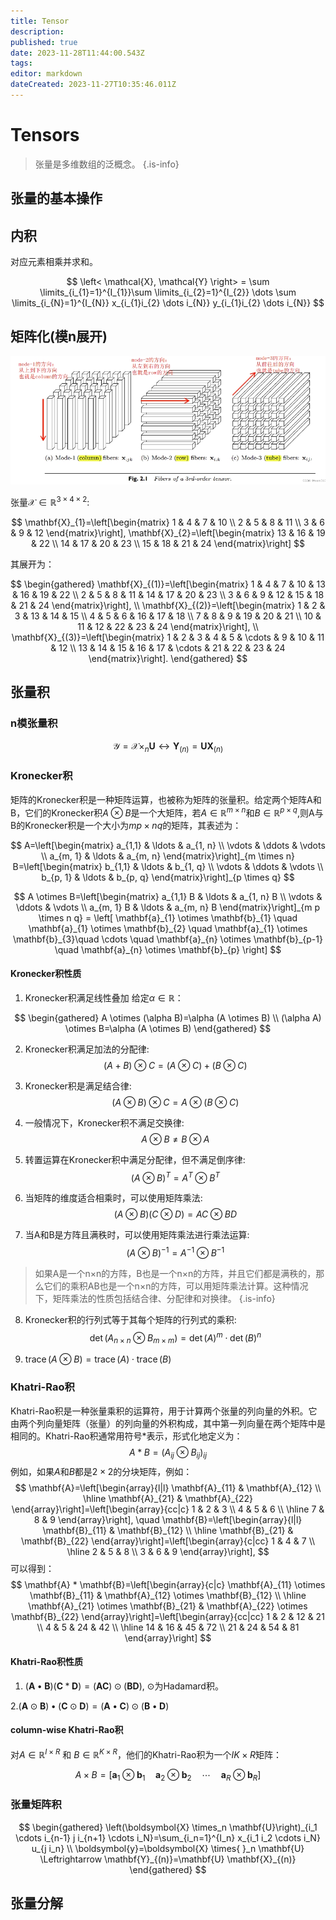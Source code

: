 ```yaml
---
title: Tensor
description: 
published: true
date: 2023-11-28T11:44:00.543Z
tags: 
editor: markdown
dateCreated: 2023-11-27T10:35:46.011Z
---
```


# Tensors

> 张量是多维数组的泛概念。
{.is-info}

## 张量的基本操作
## 内积

对应元素相乘并求和。

$$
\left< \mathcal{X}, \mathcal{Y} \right> = \sum \limits_{i_{1}=1}^{I_{1}}\sum \limits_{i_{2}=1}^{I_{2}} \dots \sum \limits_{i_{N}=1}^{I_{N}} x_{i_{1}i_{2} \dots i_{N}} y_{i_{1}i_{2} \dots i_{N}}
$$

## 矩阵化(模n展开)

<img src='/面上/模n展开.png'>

张量$\mathcal{X} \in \mathbb{R}^{3\times 4\times 2}$:

$$
\mathbf{X}_{1}=\left[\begin{matrix}
1 & 4 & 7 & 10 \\
2 & 5 & 8 & 11 \\
3 & 6 & 9 & 12
\end{matrix}\right], \mathbf{X}_{2}=\left[\begin{matrix}
13 & 16 & 19 & 22 \\
14 & 17 & 20 & 23 \\
15 & 18 & 21 & 24
\end{matrix}\right]
$$

其展开为：

$$
\begin{gathered}
\mathbf{X}_{(1)}=\left[\begin{matrix}
1 & 4 & 7 & 10 & 13 & 16 & 19 & 22 \\
2 & 5 & 8 & 11 & 14 & 17 & 20 & 23 \\
3 & 6 & 9 & 12 & 15 & 18 & 21 & 24
\end{matrix}\right], \\
\mathbf{X}_{(2)}=\left[\begin{matrix}
1 & 2 & 3 & 13 & 14 & 15 \\
4 & 5 & 6 & 16 & 17 & 18 \\
7 & 8 & 9 & 19 & 20 & 21 \\
10 & 11 & 12 & 22 & 23 & 24
\end{matrix}\right], \\
\mathbf{X}_{(3)}=\left[\begin{matrix}
1 & 2 & 3 & 4 & 5 & \cdots & 9 & 10 & 11 & 12 \\
13 & 14 & 15 & 16 & 17 & \cdots & 21 & 22 & 23 & 24
\end{matrix}\right].
\end{gathered}
$$

## 张量积
### n模张量积
$$
\mathcal{Y} = \mathcal{X} \times_{n} \mathbf{U} \leftrightarrow \mathbf{Y}_{(n)} = \mathbf{U} \mathbf{X}_{(n)}
$$


### Kronecker积

矩阵的Kronecker积是一种矩阵运算，也被称为矩阵的张量积。给定两个矩阵A和B，它们的Kronecker积$A \otimes B$是一个大矩阵，若$A \in \mathbb{R}^{m\times n}$和$B \in \mathbb{R}^{p\times q}$,则A与B的Kronecker积是一个大小为$mp \times nq$的矩阵，其表述为：

$$
A=\left[\begin{matrix}
a_{1,1} & \ldots & a_{1, n} \\
\vdots & \ddots & \vdots \\
a_{m, 1} & \ldots & a_{m, n}
\end{matrix}\right]_{m \times n} B=\left[\begin{matrix}
b_{1,1} & \ldots & b_{1, q} \\
\vdots & \ddots & \vdots \\
b_{p, 1} & \ldots & b_{p, q}
\end{matrix}\right]_{p \times q}
$$

$$
A \otimes B=\left[\begin{matrix}
a_{1,1} B & \ldots & a_{1, n} B \\
\vdots & \ddots & \vdots \\
a_{m, 1} B & \ldots & a_{m, n} B
\end{matrix}\right]_{m p \times n q} = \left[ \mathbf{a}_{1} \otimes \mathbf{b}_{1} \quad \mathbf{a}_{1} \otimes \mathbf{b}_{2} \quad \mathbf{a}_{1} \otimes \mathbf{b}_{3}\quad \cdots \quad \mathbf{a}_{n} \otimes \mathbf{b}_{p-1} \quad \mathbf{a}_{n} \otimes \mathbf{b}_{p}  \right]
$$

#### Kronecker积性质
1. Kronecker积满足线性叠加
给定$\alpha \in \mathbb{R}$：

$$
\begin{gathered}
A \otimes (\alpha B)=\alpha (A \otimes B) \\
(\alpha A) \otimes B=\alpha (A \otimes B)
\end{gathered}
$$

2. Kronecker积满足加法的分配律: 
$$
(A+B) \otimes C=(A \otimes C)+(B \otimes C)
$$

3. Kronecker积是满足结合律: 
$$
(A \otimes B) \otimes C=A \otimes(B \otimes C)
$$

4. 一般情况下，Kronecker积不满足交换律: 
$$
A \otimes B \neq B \otimes A
$$

5. 转置运算在Kronecker积中满足分配律，但不满足倒序律: 
$$
(A \otimes B)^T=A^T \otimes B^T
$$

6. 当矩阵的维度适合相乘时，可以使用矩阵乘法:
$$
(A \otimes B)(C \otimes D)=A C \otimes B D
$$

7. 当A和B是方阵且满秩时，可以使用矩阵乘法进行乘法运算:
$$
(A \otimes B)^{-1}=A^{-1} \otimes B^{-1}
$$

> 如果A是一个n×n的方阵，B也是一个n×n的方阵，并且它们都是满秩的，那么它们的乘积AB也是一个n×n的方阵，可以用矩阵乘法计算。这种情况下，矩阵乘法的性质包括结合律、分配律和对换律。
{.is-info}

8. Kronecker积的行列式等于其每个矩阵的行列式的乘积:
$$
\operatorname{det}\left(A_{n \times n} \otimes B_{m \times m}\right)=\operatorname{det}(A)^m \cdot \operatorname{det}(B)^n
$$

9. $\operatorname{trace}(A \otimes B)=\operatorname{trace}(A) \cdot \operatorname{trace}(B)$

### Khatri-Rao积

Khatri-Rao积是一种张量乘积的运算符，用于计算两个张量的列向量的外积。它由两个列向量矩阵（张量）的列向量的外积构成，其中第一列向量在两个矩阵中是相同的。Khatri-Rao积通常用符号$*$表示，形式化地定义为：
$$
A * B=\left(A_{i j} \otimes B_{i j}\right)_{i j}
$$
例如，如果$A$和$B$都是$2\times 2$的分块矩阵，例如：
$$
\mathbf{A}=\left[\begin{array}{l|l}
\mathbf{A}_{11} & \mathbf{A}_{12} \\
\hline \mathbf{A}_{21} & \mathbf{A}_{22}
\end{array}\right]=\left[\begin{array}{cc|c}
1 & 2 & 3 \\
4 & 5 & 6 \\
\hline 7 & 8 & 9
\end{array}\right], \quad \mathbf{B}=\left[\begin{array}{l|l}
\mathbf{B}_{11} & \mathbf{B}_{12} \\
\hline \mathbf{B}_{21} & \mathbf{B}_{22}
\end{array}\right]=\left[\begin{array}{c|cc}
1 & 4 & 7 \\
\hline 2 & 5 & 8 \\
3 & 6 & 9
\end{array}\right],
$$
可以得到：
$$
\mathbf{A} * \mathbf{B}=\left[\begin{array}{c|c}
\mathbf{A}_{11} \otimes \mathbf{B}_{11} & \mathbf{A}_{12} \otimes \mathbf{B}_{12} \\
\hline \mathbf{A}_{21} \otimes \mathbf{B}_{21} & \mathbf{A}_{22} \otimes \mathbf{B}_{22}
\end{array}\right]=\left[\begin{array}{cc|cc}
1 & 2 & 12 & 21 \\
4 & 5 & 24 & 42 \\
\hline 14 & 16 & 45 & 72 \\
21 & 24 & 54 & 81
\end{array}\right]
$$

#### Khatri-Rao积性质
1. $(\mathbf{A} \bullet \mathbf{B})(\mathbf{C} * \mathbf{D})=(\mathbf{A C}) \odot(\mathbf{B D})$, $\odot$为Hadamard积。

2.$(\mathbf{A} \odot \mathbf{B}) \bullet(\mathbf{C} \odot \mathbf{D})=(\mathbf{A} \bullet \mathbf{C}) \odot(\mathbf{B} \bullet \mathbf{D})$

#### column-wise Khatri-Rao积
对$A \in \mathbb{R}^{I \times R}$ 和 $B \in \mathbb{R}^{K \times R}$，他们的Khatri-Rao积为一个$IK \times R$矩阵：

$$
A \times B = \left[ \mathbf{a}_{1} \otimes \mathbf{b}_{1} \quad \mathbf{a}_{2} \otimes \mathbf{b}_{2} \quad \cdots \quad \mathbf{a}_{R} \otimes \mathbf{b}_{R}  \right]
$$


### 张量矩阵积
$$
\begin{gathered}
\left(\boldsymbol{X} \times_n \mathbf{U}\right)_{i_1 \cdots i_{n-1} j i_{n+1} \cdots i_N}=\sum_{i_n=1}^{I_n} x_{i_1 i_2 \cdots i_N} u_{j i_n} \\
\boldsymbol{y}=\boldsymbol{X} \times{ }_n \mathbf{U} \Leftrightarrow \mathbf{Y}_{(n)}=\mathbf{U} \mathbf{X}_{(n)}
\end{gathered}
$$

## 张量分解

